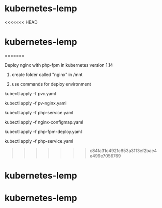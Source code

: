 # kubernetes-lemp
<<<<<<< HEAD
# kubernetes-lemp
=======

Deploy nginx with php-fpm in kubernetes version 1.14

1) create folder called "nginx" in /mnt

2) use commands for deploy environment

kubectl apply -f pvc.yaml

kubectl apply -f pv-nginx.yaml

kubectl apply -f php-service.yaml

kubectl apply -f nginx-configmap.yaml

kubectl apply -f php-fpm-deploy.yaml

kubectl apply -f php-service.yaml
>>>>>>> c84fa31c4921c853a3113ef2bae4e499e7056769
# kubernetes-lemp
# kubernetes-lemp
